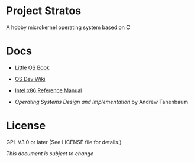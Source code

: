 # Project Stratos
A hobby microkernel operating system based on C 

# Docs

+ [Little OS Book](https://littleosbook.github.io/)

+ [OS Dev Wiki](http://wiki.osdev.org/Main_Page)

+ [Intel x86 Reference Manual](https://www-ssl.intel.com/content/dam/www/public/us/en/documents/manuals/64-ia-32-architectures-software-developer-instruction-set-reference-manual-325383.pdf)

+ *Operating Systems Design and Implementation* by Andrew Tanenbaum

# License
GPL V3.0 or later (See LICENSE file for details.)

*This document is subject to change*
